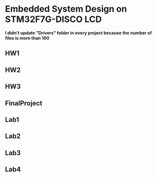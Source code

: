 # Embedded System Design on STM32F7G-DISCO LCD 
**I didn't update "Drivers" folder in every project because the number of files is more than 100**

## HW1

## HW2

## HW3

## FinalProject

## Lab1

## Lab2

## Lab3

## Lab4
